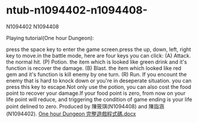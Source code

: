 # ntub-n1094402-n1094408-
N1094402 N1094408


Playing tutorial(One hour Dungeon):

press the space key to enter the game screen.press the up, down, left, right key to move.in the battle mode, here are four keys you can click:
(A) Attack. the normal hit.
(P) Potion. the item which is looked like green drink and it's function is recover the damage.
(B) Blast. the item which looked like red gem and it's function is kill enemy by one turn.
(R) Run. If you encount the enemy that is hard to knock down or you're in deseperate situation. you can press this key to escape.Not only use the potion, you can also cost the food point to recover your damage.If your food point is zero, from now on your life point will reduce, and triggering the condition of game ending is your life point delined to zero.
Produced by 陳筱琪(N1094408) and 陳詣涵(N1094402).
[One hour Dungeon 完整遊戲程式碼.docx](https://github.com/Q110011001/ntub-n1094402-n1094408-/files/10326985/One.hour.Dungeon.docx)
